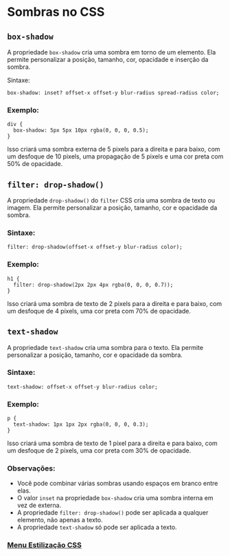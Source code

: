 # Sombras no CSS

## `box-shadow`

A propriedade `box-shadow` cria uma sombra em torno de um elemento. Ela permite personalizar a posição, tamanho, cor, opacidade e inserção da sombra.

Sintaxe:

```
box-shadow: inset? offset-x offset-y blur-radius spread-radius color;
```

### Exemplo:

```
div {
  box-shadow: 5px 5px 10px rgba(0, 0, 0, 0.5);
}
```

Isso criará uma sombra externa de 5 pixels para a direita e para baixo, com um desfoque de 10 pixels, uma propagação de 5 pixels e uma cor preta com 50% de opacidade.

## `filter: drop-shadow()`

A propriedade `drop-shadow()` do `filter` CSS cria uma sombra de texto ou imagem. Ela permite personalizar a posição, tamanho, cor e opacidade da sombra.

### Sintaxe:

```
filter: drop-shadow(offset-x offset-y blur-radius color);
```

### Exemplo:

```
h1 {
  filter: drop-shadow(2px 2px 4px rgba(0, 0, 0, 0.7));
}
```

Isso criará uma sombra de texto de 2 pixels para a direita e para baixo, com um desfoque de 4 pixels, uma cor preta com 70% de opacidade.

## `text-shadow`

A propriedade `text-shadow` cria uma sombra para o texto. Ela permite personalizar a posição, tamanho, cor e opacidade da sombra.

### Sintaxe:

```
text-shadow: offset-x offset-y blur-radius color;
```

### Exemplo:

```
p {
  text-shadow: 1px 1px 2px rgba(0, 0, 0, 0.3);
}
```

Isso criará uma sombra de texto de 1 pixel para a direita e para baixo, com um desfoque de 2 pixels, uma cor preta com 30% de opacidade.

### Observações:

- Você pode combinar várias sombras usando espaços em branco entre elas.
- O valor `inset` na propriedade `box-shadow` cria uma sombra interna em vez de externa.
- A propriedade `filter: drop-shadow()` pode ser aplicada a qualquer elemento, não apenas a texto.
- A propriedade `text-shadow` só pode ser aplicada a texto.

### [Menu Estilização CSS](../menu_estilizacao.md)

